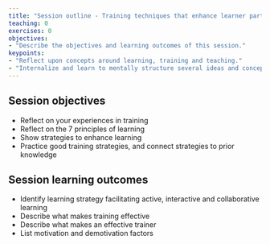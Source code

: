 ```yaml
---
title: "Session outline - Training techniques that enhance learner participation and engagement"
teaching: 0
exercises: 0
objectives:
- "Describe the objectives and learning outcomes of this session."
keypoints:
- "Reflect upon concepts around learning, training and teaching."
- "Internalize and learn to mentally structure several ideas and concepts related to learning, training and teaching."
---
```


## Session objectives
- Reflect on your experiences in training
- Reflect on the 7 principles of learning
- Show strategies to enhance learning
- Practice good training strategies, and connect strategies to prior knowledge



## Session learning outcomes
- Identify learning strategy facilitating active, interactive and collaborative learning
- Describe what makes training effective
- Describe what makes an effective trainer
- List motivation and demotivation factors

